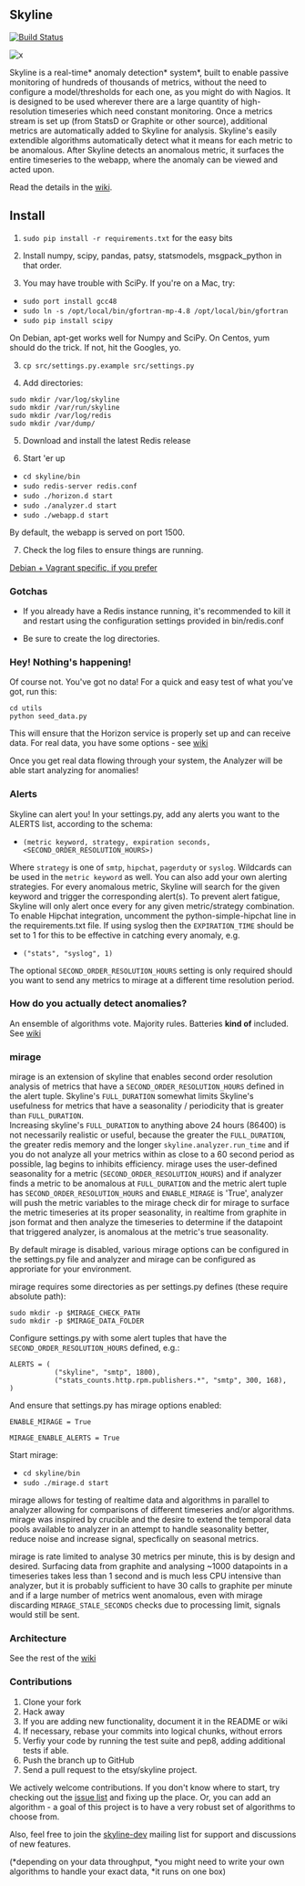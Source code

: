 ## Skyline

[![Build Status](https://travis-ci.org/etsy/skyline.svg)](https://travis-ci.org/etsy/skyline)

![x](https://raw.github.com/etsy/skyline/master/screenshot.png)

Skyline is a real-time* anomaly detection* system*, built to enable passive
monitoring of hundreds of thousands of metrics, without the need to configure a
model/thresholds for each one, as you might do with Nagios. It is designed to be
used wherever there are a large quantity of high-resolution timeseries which
need constant monitoring. Once a metrics stream is set up (from StatsD or
Graphite or other source), additional metrics are automatically added to Skyline
for analysis. Skyline's easily extendible algorithms automatically detect what
it means for each metric to be anomalous. After Skyline detects an anomalous
metric, it surfaces the entire timeseries to the webapp, where the anomaly can be
viewed and acted upon.

Read the details in the [wiki](https://github.com/etsy/skyline/wiki).

## Install

1. `sudo pip install -r requirements.txt` for the easy bits

2. Install numpy, scipy, pandas, patsy, statsmodels, msgpack_python in that
order.

2. You may have trouble with SciPy. If you're on a Mac, try:

* `sudo port install gcc48`
* `sudo ln -s /opt/local/bin/gfortran-mp-4.8 /opt/local/bin/gfortran`
* `sudo pip install scipy`

On Debian, apt-get works well for Numpy and SciPy. On Centos, yum should do the
trick. If not, hit the Googles, yo.

3. `cp src/settings.py.example src/settings.py`

4. Add directories: 

``` 
sudo mkdir /var/log/skyline
sudo mkdir /var/run/skyline
sudo mkdir /var/log/redis
sudo mkdir /var/dump/
```

5. Download and install the latest Redis release

6. Start 'er up

* `cd skyline/bin`
* `sudo redis-server redis.conf`
* `sudo ./horizon.d start`
* `sudo ./analyzer.d start`
* `sudo ./webapp.d start`

By default, the webapp is served on port 1500.

7. Check the log files to ensure things are running.

[Debian + Vagrant specific, if you prefer](https://github.com/etsy/skyline/wiki/Debian-and-Vagrant-Installation-Tips)

### Gotchas

* If you already have a Redis instance running, it's recommended to kill it and
restart using the configuration settings provided in bin/redis.conf

* Be sure to create the log directories.

### Hey! Nothing's happening!
Of course not. You've got no data! For a quick and easy test of what you've 
got, run this:
```
cd utils
python seed_data.py
```
This will ensure that the Horizon
service is properly set up and can receive data. For real data, you have some 
options - see [wiki](https://github.com/etsy/skyline/wiki/Getting-Data-Into-Skyline)

Once you get real data flowing through your system, the Analyzer will be able
start analyzing for anomalies!

### Alerts
Skyline can alert you! In your settings.py, add any alerts you want to the ALERTS
list, according to the schema:

* `(metric keyword, strategy, expiration seconds, <SECOND_ORDER_RESOLUTION_HOURS>)`

Where `strategy` is one of `smtp`, `hipchat`, `pagerduty` or `syslog`.  Wildcards 
can be used in the `metric keyword` as well. You can also add your own alerting 
strategies. For every anomalous metric, Skyline will search for the given 
keyword and trigger the corresponding alert(s). To prevent alert fatigue, Skyline
will only alert once every <expiration seconds> for any given metric/strategy
combination. To enable Hipchat integration, uncomment the python-simple-hipchat
line in the requirements.txt file.  If using syslog then the `EXPIRATION_TIME`
should be set to 1 for this to be effective in catching every anomaly, e.g.

* `("stats", "syslog", 1)`

The optional `SECOND_ORDER_RESOLUTION_HOURS` setting is only required should 
you want to send any metrics to mirage at a different time resolution period.

### How do you actually detect anomalies?
An ensemble of algorithms vote. Majority rules. Batteries __kind of__ included.
See [wiki](https://github.com/etsy/skyline/wiki/Analyzer)

### mirage
mirage is an extension of skyline that enables second order resolution 
analysis of metrics that have a `SECOND_ORDER_RESOLUTION_HOURS` defined in the 
alert tuple.
Skyline's `FULL_DURATION` somewhat limits Skyline's usefulness for metrics 
that have a seasonality / periodicity that is greater than `FULL_DURATION`.  
Increasing skyline's `FULL_DURATION` to anything above 24 hours (86400) is not 
necessarily realistic or useful, because the greater the `FULL_DURATION`, the 
greater redis memory and the longer `skyline.analyzer.run_time` and if you do not 
analyze all your metrics within as close to a 60 second period as possible, lag 
begins to inhibits efficiency.
mirage uses the user-defined seasonality for a metric (`SECOND_ORDER_RESOLUTION_HOURS`) 
and if analyzer finds a metric to be anomalous at `FULL_DURATION` and the 
metric alert tuple has `SECOND_ORDER_RESOLUTION_HOURS` and `ENABLE_MIRAGE` 
is 'True', analyzer will push the metric variables to the mirage check dir for 
mirage to surface the metric timeseries at its proper seasonality, in realtime 
from graphite in json format and then analyze the timeseries to determine if the 
datapoint that triggered analyzer, is anomalous at the metric's true seasonality.

By default mirage is disabled, various mirage options can be configured in the 
settings.py file and analyzer and mirage can be configured as approriate for your 
environment.

mirage requires some directories as per settings.py defines (these require absolute path): 

``` 
sudo mkdir -p $MIRAGE_CHECK_PATH
sudo mkdir -p $MIRAGE_DATA_FOLDER
```

Configure settings.py with some alert tuples that have the ```SECOND_ORDER_RESOLUTION_HOURS```
defined, e.g.:

```
ALERTS = (
           ("skyline", "smtp", 1800),
           ("stats_counts.http.rpm.publishers.*", "smtp", 300, 168),
)
```

And ensure that settings.py has mirage options enabled:

```
ENABLE_MIRAGE = True

MIRAGE_ENABLE_ALERTS = True
```

Start mirage:

* `cd skyline/bin`
* `sudo ./mirage.d start`

mirage allows for testing of realtime data and algorithms in parallel to analyzer 
allowing for comparisons of different timeseries and/or algorithms.  mirage was 
inspired by crucible and the desire to extend the temporal data pools available 
to analyzer in an attempt to handle seasonality better, reduce noise and increase 
signal, specfically on seasonal metrics.

mirage is rate limited to analyse 30 metrics per minute, this is by design and
desired. Surfacing data from graphite and analysing ~1000 datapoints in a timeseries 
takes less than 1 second and is much less CPU intensive than analyzer, but it is 
probably sufficient to have 30 calls to graphite per minute and if a large number 
of metrics went anomalous, even with mirage discarding `MIRAGE_STALE_SECONDS` 
checks due to processing limit, signals would still be sent.

### Architecture
See the rest of the
[wiki](https://github.com/etsy/skyline/wiki)

### Contributions
1. Clone your fork
2. Hack away
3. If you are adding new functionality, document it in the README or wiki
4. If necessary, rebase your commits into logical chunks, without errors
5. Verfiy your code by running the test suite and pep8, adding additional tests if able.
6. Push the branch up to GitHub
7. Send a pull request to the etsy/skyline project.

We actively welcome contributions. If you don't know where to start, try
checking out the [issue list](https://github.com/etsy/skyline/issues) and
fixing up the place. Or, you can add an algorithm - a goal of this project
is to have a very robust set of algorithms to choose from.

Also, feel free to join the 
[skyline-dev](https://groups.google.com/forum/#!forum/skyline-dev) mailing list
for support and discussions of new features.

(*depending on your data throughput, *you might need to write your own
algorithms to handle your exact data, *it runs on one box)
